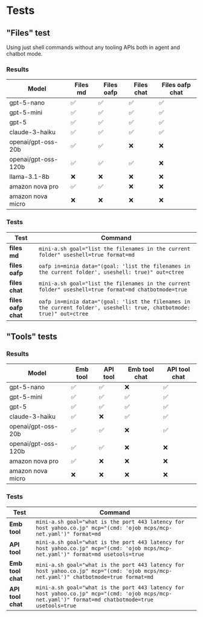 # Tests

## "Files" test

Using just shell commands without any tooling APIs both in agent and chatbot mode.

### Results

| Model      | Files md | Files oafp | Files chat | Files oafp chat | 
|------------|----------|------------|------------|-----------------|
| gpt-5-nano | ✅       | ✅         | ✅         | ✅              |
| gpt-5-mini | ✅       | ✅         | ✅         | ✅              |
| gpt-5      | ✅       | ✅         | ✅         | ✅              |
| claude-3-haiku | ✅ | ✅ | ✅ | ✅ |    
| openai/gpt-oss-20b | ✅ | ✅ | ❌ | ❌ |
| openai/gpt-oss-120b | ✅ | ✅ | ✅ | ❌ |
| llama-3.1-8b | ❌ | ❌ | ❌ | ❌ |
| amazon nova pro | ✅ | ✅ | ❌ | ❌ |
| amazon nova micro | ❌ | ❌ | ❌ | ❌ | 

### Tests

| Test | Command |
|------|---------|
| **files md**   | ```mini-a.sh goal="list the filenames in the current folder" useshell=true format=md``` |
| **files oafp** | ```oafp in=minia data="(goal: 'list the filenames in the current folder', useshell: true)" out=ctree``` |
| **files chat** | ```mini-a.sh goal="list the filenames in the current folder" useshell=true format=md chatbotmode=true``` |
| **files oafp chat** | ```oafp in=minia data="(goal: 'list the filenames in the current folder', useshell: true, chatbotmode: true)" out=ctree``` |

## "Tools" tests

### Results

| Model      | Emb tool | API tool | Emb tool chat | API tool chat |
|------------|----------|----------|---------------|---------------|
| gpt-5-nano | ✅       | ✅         | ❌         | ✅            |
| gpt-5-mini | ✅ | ✅ | ✅ | ✅ |
| gpt-5      | ✅ | ✅ | ✅ | ✅ |
| claude-3-haiku | ✅ | ❌ | ✅ | ✅ |
| openai/gpt-oss-20b | ✅ | ✅ | ❌ | ✅ |
| openai/gpt-oss-120b | ✅ | ✅ | ❌ | ❌ |
| amazon nova pro   | ✅ | ❌ | ❌ | ❌ |
| amazon nova micro | ❌ | ❌ | ❌ | ❌ |

### Tests

| Test | Command |
|------|---------|
| **Emb tool** | ```mini-a.sh goal="what is the port 443 latency for host yahoo.co.jp" mcp="(cmd: 'ojob mcps/mcp-net.yaml')" format=md``` |
| **API tool** | ```mini-a.sh goal="what is the port 443 latency for host yahoo.co.jp" mcp="(cmd: 'ojob mcps/mcp-net.yaml')" format=md usetools=true``` |
| **Emb tool chat** | ```mini-a.sh goal="what is the port 443 latency for host yahoo.co.jp" mcp="(cmd: 'ojob mcps/mcp-net.yaml')" chatbotmode=true format=md``` |
| **API tool chat** | ```mini-a.sh goal="what is the port 443 latency for host yahoo.co.jp" mcp="(cmd: 'ojob mcps/mcp-net.yaml')" format=md chatbotmode=true usetools=true``` |
